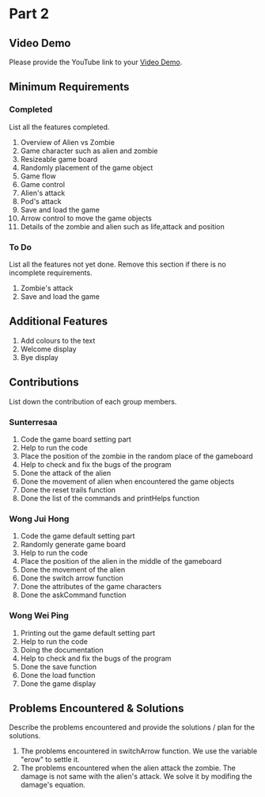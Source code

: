 # Part 2

## Video Demo

Please provide the YouTube link to your [Video Demo](https://youtu.be/Bh34kOYEYDs).

## Minimum Requirements

### Completed

List all the features completed.

1. Overview of Alien vs Zombie 
2. Game character such as alien and zombie
3. Resizeable game board
4. Randomly placement of the game object
5. Game flow
6. Game control
7. Alien's attack 
8. Pod's attack
9. Save and load the game
10. Arrow control to move the game objects
11. Details of the zombie and alien such as life,attack and position


### To Do

List all the features not yet done. Remove this section if there is no incomplete requirements.

1. Zombie's attack
2. Save and load the game

## Additional Features

1. Add colours to the text
2. Welcome display
3. Bye display

## Contributions

List down the contribution of each group members.

### Sunterresaa

1. Code the game board setting part
2. Help to run the code 
3. Place the position of the zombie in the random place of the gameboard
4. Help to check and fix the bugs of the program
5. Done the attack of the alien 
6. Done the movement of alien when encountered the game objects
7. Done the reset trails function
8. Done the list of the commands and printHelps function

### Wong Jui Hong

1. Code the game default setting part
2. Randomly generate game board
3. Help to run the code
4. Place the position of the alien in the middle of the gameboard
5. Done the movement of the alien
6. Done the switch arrow function
7. Done the attributes of the game characters
8. Done the askCommand function

### Wong Wei Ping

1. Printing out the game default setting part
2. Help to run the code 
3. Doing the documentation 
4. Help to check and fix the bugs of the program
5. Done the save function
6. Done the load function 
7. Done the game display

## Problems Encountered & Solutions

Describe the problems encountered and provide the solutions / plan for the solutions.

1. The problems encountered in switchArrow function. We use the variable "erow" to settle it.
2. The problems encountered when the alien attack the zombie. The damage is not same with the alien's attack. We solve it by modifing the damage's equation.

